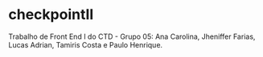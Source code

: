 # checkpointII

Trabalho de Front End I do CTD - Grupo 05: Ana Carolina, Jheniffer Farias, Lucas Adrian, Tamiris Costa e Paulo Henrique.
